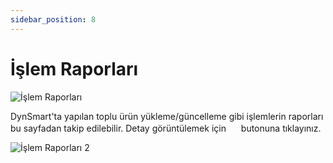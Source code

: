 ```yaml
---
sidebar_position: 8
---
```

# İşlem Raporları

![İşlem Raporları](/img/ayarlar/islem-raporlari.png)

DynSmart'ta yapılan toplu ürün yükleme/güncelleme gibi işlemlerin raporları bu sayfadan takip edilebilir. Detay görüntülemek için <img src="/img/butonlar/goster-buton.png" height="16"/> butonuna tıklayınız.

![İşlem Raporları 2](/img/ayarlar/islem-raporlari-2.png)

